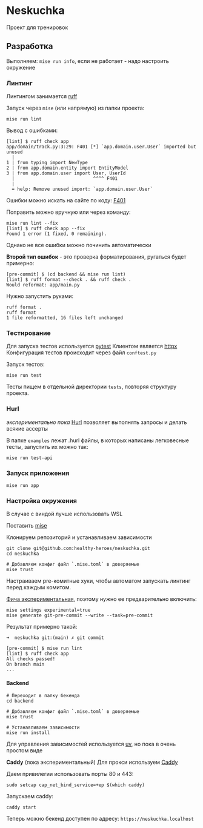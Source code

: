 # Neskuchka

Проект для тренировок


## Разработка
Выполняем: `mise run info`, если не работает - надо настроить окружение

### Линтинг
Линтингом занимается [ruff](https://docs.astral.sh/ruff/)

Запуск через `mise` (или напрямую) из папки проекта:
```
mise run lint
```

Вывод с ошибками:
```
[lint] $ ruff check app
app/domain/track.py:3:29: F401 [*] `app.domain.user.User` imported but unused
  |
1 | from typing import NewType
2 | from app.domain.entity import EntityModel
3 | from app.domain.user import User, UserId
  |                             ^^^^ F401
  |
  = help: Remove unused import: `app.domain.user.User`
```

Ошибки можно искать на сайте по коду: [F401](https://docs.astral.sh/ruff/rules/unused-import/)

Поправить можно вручную или через команду:
```
mise run lint --fix
[lint] $ ruff check app --fix
Found 1 error (1 fixed, 0 remaining).
```

Однако не все ошибки можно починить автоматически

**Второй тип ошибок** - это проверка форматирования, ругаться будет примерно:
```
[pre-commit] $ (cd backend && mise run lint)
[lint] $ ruff format --check . && ruff check .
Would reformat: app/main.py
``` 

Нужно запустить руками:
```
ruff format .
ruff format
1 file reformatted, 16 files left unchanged
```

### Тестирование
Для запуска тестов используется [pytest](https://docs.pytest.org/en/latest/)
Клиентом является [httpx](https://www.python-httpx.org/)
Конфигурация тестов происходит через файл `conftest.py`

Запуск тестов:
```
mise run test
```

Тесты пищем в отдельной директории `tests`, повторяя структуру проекта.

### Hurl
_экспериментально пока_
[Hurl](https://github.com/Orange-OpenSource/hurl) позволяет выполнять запросы и делать всякие ассерты

В папке `examples` лежат .hurl файлы, в которых написаны легковесные тесты, запустить их можно так:

```
mise run test-api
```


### Запуск приложения
```
mise run app
```

###  Настройка окружения
В случае с виндой лучше использовать WSL

Поставить [mise](https://mise.jdx.dev/)

Клонируем репозиторий и устанавливаем зависимости
```
git clone git@github.com:healthy-heroes/neskuchka.git
cd neskuchka

# Добавляем конфиг файл `.mise.toml` в доверяемые 
mise trust
```

Настраиваем pre-комитные хуки, чтобы автоматом запускать линтинг перед каждым комитом.

[Фича экспериментальная](https://mise.jdx.dev/cli/generate/git-pre-commit.html), поэтому нужно ее предварительно включить:

```
mise settings experimental=true
mise generate git-pre-commit --write --task=pre-commit
```

Результат примерно такой:
```
➜  neskuchka git:(main) ✗ git commit

[pre-commit] $ mise run lint
[lint] $ ruff check app
All checks passed!
On branch main
...
```

#### Backend
```
# Переходит в папку бекенда
cd backend

# Добавляем конфиг файл `.mise.toml` в доверяемые 
mise trust

# Устанавливаем зависимости
mise run install
```

Для управления зависимостей используется [uv](https://docs.astral.sh/uv/), но пока в очень простом виде


**Caddy** (пока экспериментальный)
Для прокси используем [Caddy](https://caddyserver.com/)

Даем привилегии использовать порты 80 и 443:
```
sudo setcap cap_net_bind_service=+ep $(which caddy)
```

Запускаем caddy:

```
caddy start
```

Теперь можно бекенд доступен по адресу: `https://neskuchka.localhost`

